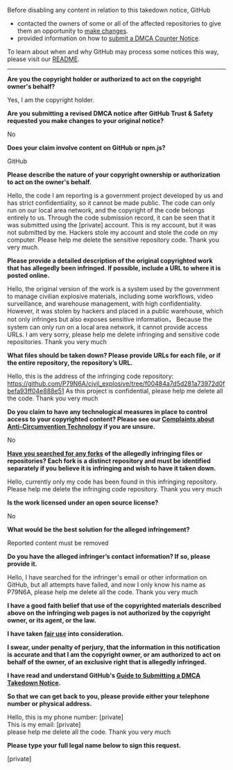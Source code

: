 Before disabling any content in relation to this takedown notice, GitHub
- contacted the owners of some or all of the affected repositories to give them an opportunity to [make changes](https://docs.github.com/en/github/site-policy/dmca-takedown-policy#a-how-does-this-actually-work).
- provided information on how to [submit a DMCA Counter Notice](https://docs.github.com/en/articles/guide-to-submitting-a-dmca-counter-notice).

To learn about when and why GitHub may process some notices this way, please visit our [README](https://github.com/github/dmca/blob/master/README.md#anatomy-of-a-takedown-notice).

---

**Are you the copyright holder or authorized to act on the copyright owner's behalf?**

Yes, I am the copyright holder.

**Are you submitting a revised DMCA notice after GitHub Trust & Safety requested you make changes to your original notice?**

No

**Does your claim involve content on GitHub or npm.js?**

GitHub

**Please describe the nature of your copyright ownership or authorization to act on the owner's behalf.**

Hello, the code I am reporting is a government project developed by us and has strict confidentiality, so it cannot be made public. The code can only run on our local area network, and the copyright of the code belongs entirely to us. Through the code submission record, it can be seen that it was submitted using the [private] account. This is my account, but it was not submitted by me. Hackers stole my account and stole the code on my computer. Please help me delete the sensitive repository code. Thank you very much.

**Please provide a detailed description of the original copyrighted work that has allegedly been infringed. If possible, include a URL to where it is posted online.**

Hello, the original version of the work is a system used by the government to manage civilian explosive materials, including some workflows, video surveillance, and warehouse management, with high confidentiality. However, it was stolen by hackers and placed in a public warehouse, which not only infringes but also exposes sensitive information，
Because the system can only run on a local area network, it cannot provide access URLs. I am very sorry, please help me delete infringing and sensitive code repositories. Thank you very much

**What files should be taken down? Please provide URLs for each file, or if the entire repository, the repository’s URL.**

Hello, this is the address of the infringing code repository: https://github.com/P79N6A/civil_explosive/tree/f00484a7d5d281a73972d0fbefa93ff04e888e51
As this project is confidential, please help me delete all the code. Thank you very much
﻿

**Do you claim to have any technological measures in place to control access to your copyrighted content? Please see our <a href="https://docs.github.com/articles/guide-to-submitting-a-dmca-takedown-notice#complaints-about-anti-circumvention-technology">Complaints about Anti-Circumvention Technology</a> if you are unsure.**

No

**<a href="https://docs.github.com/articles/dmca-takedown-policy#b-what-about-forks-or-whats-a-fork">Have you searched for any forks</a> of the allegedly infringing files or repositories? Each fork is a distinct repository and must be identified separately if you believe it is infringing and wish to have it taken down.**

Hello, currently only my code has been found in this infringing repository. Please help me delete the infringing code repository. Thank you very much

**Is the work licensed under an open source license?**

No

**What would be the best solution for the alleged infringement?**

Reported content must be removed

**Do you have the alleged infringer’s contact information? If so, please provide it.**

Hello, I have searched for the infringer's email or other information on GitHub, but all attempts have failed, and now I only know his name as P79N6A, please help me delete all the code. Thank you very much

**I have a good faith belief that use of the copyrighted materials described above on the infringing web pages is not authorized by the copyright owner, or its agent, or the law.**

**I have taken <a href="https://www.lumendatabase.org/topics/22">fair use</a> into consideration.**

**I swear, under penalty of perjury, that the information in this notification is accurate and that I am the copyright owner, or am authorized to act on behalf of the owner, of an exclusive right that is allegedly infringed.**

**I have read and understand GitHub's <a href="https://docs.github.com/articles/guide-to-submitting-a-dmca-takedown-notice/">Guide to Submitting a DMCA Takedown Notice</a>.**

**So that we can get back to you, please provide either your telephone number or physical address.**

Hello, this is my phone number: [private]  
This is my email: [private]  
please help me delete all the code. Thank you very much

**Please type your full legal name below to sign this request.**

[private]  

